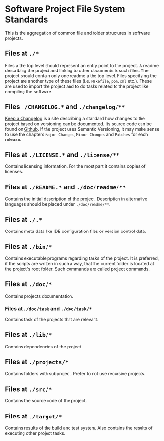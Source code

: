 # Software Project File System Standards
This is the aggregation of common file and folder structures in software
projects.
## Files at `./*`
Files a the top level should represent an entry point to the project.
A readme describing the project and linking to other documents is such files.
The project should contain only one readme a the top level.
Files specifying the project are another type of these files (i.e.
`Makefile`, `pom.xml` etc.).
These are used to import the project and to do tasks related to the project like compiling
the software.
## Files `./CHANGELOG.*` and `./changelog/**`
[Keep a Changelog](https://keepachangelog.com/en/1.0.0/)
is a site describing a standard how changes to the project based on versioning can be documented.
Its source code can
be found on
[Github](https://github.com/olivierlacan/keep-a-changelog).
If the project uses Semantic Versioning, it may make sense to use the chapters
`Major Changes`, `Minor Changes` and `Patches`
for each release.
## Files at `./LICENSE.*` and `./license/**`
Contains licensing information. For the most part it contains copies of licenses.
## Files at `./README.*` and `./doc/readme/**`
Contains the initial description of the project.
Description in alternative languages should be placed under
`./doc/readme/**`.
## Files at `./.*`
Contains meta data like IDE configuration files or version control data.
## Files at `./bin/*`
Contains executable programs regarding tasks of the project.
It is preferred, if the scripts are written in such a way,
that the current folder is located at the project's root folder.
Such commands are called project commands.
## Files at `./doc/*`
Contains projects documentation.</paragraph>
### Files at `./doc/task` and `./doc/task/*`
Contains task of the projects that are relevant.</paragraph>
## Files at `./lib/*`
Contains dependencies of the project.</paragraph>
## Files at `./projects/*`
Contains folders with subproject. Prefer to not use recursive projects.
## Files at `./src/*`
Contains the source code of the project.</paragraph>
## Files at `./target/*`
Contains results of the build and test system. Also contains the results of
executing other project tasks.